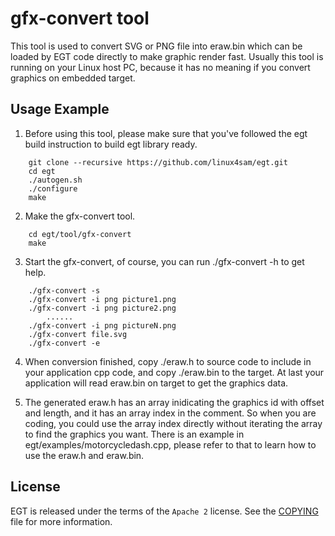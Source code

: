 # gfx-convert tool

This tool is used to convert SVG or PNG file into eraw.bin which can be loaded
by EGT code directly to make graphic render fast. Usually this tool is running
on your Linux host PC, because it has no meaning if you convert graphics on
embedded target.

## Usage Example

1. Before using this tool, please make sure that you've followed the egt build
instruction to build egt library ready.
```
	git clone --recursive https://github.com/linux4sam/egt.git
	cd egt
	./autogen.sh
	./configure
	make
```
2. Make the gfx-convert tool.
```
	cd egt/tool/gfx-convert
	make
```
3. Start the gfx-convert, of course, you can run ./gfx-convert -h to get help.

```
	./gfx-convert -s
	./gfx-convert -i png picture1.png
	./gfx-convert -i png picture2.png
		......
	./gfx-convert -i png pictureN.png
	./gfx-convert file.svg
	./gfx-convert -e
```
4. When conversion finished, copy ./eraw.h to source code to include in your
application cpp code, and copy ./eraw.bin to the target. At last your application
will read eraw.bin on target to get the graphics data.

5. The generated eraw.h has an array inidicating the graphics id with offset and
length, and it has an array index in the comment. So when you are coding, you could
use the array index directly without iterating the array to find the graphics you
want. There is an example in egt/examples/motorcycledash.cpp, please refer to that
to learn how to use the eraw.h and eraw.bin.

## License

EGT is released under the terms of the `Apache 2` license. See the [COPYING](../COPYING)
file for more information.

